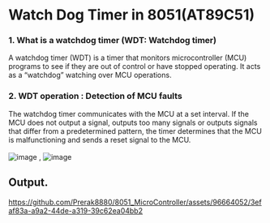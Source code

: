 # Watch Dog Timer in 8051(AT89C51)

 ### 1. **What is a watchdog timer (WDT: Watchdog timer)** <br>
A watchdog timer (WDT) is a timer that monitors microcontroller (MCU) programs to see if they are out of control or have stopped operating. It acts as a “watchdog” watching over MCU operations.</br>

### 2. **WDT operation : Detection of MCU faults**<br>
The watchdog timer communicates with the MCU at a set interval. If the MCU does not output a signal, outputs too many signals or outputs signals that differ from a predetermined pattern, the timer determines that the MCU is malfunctioning and sends a reset signal to the MCU. </br>
<br>
![image](https://github.com/Prerak8880/8051_MicroController/assets/96664052/c8f15d9d-78c4-48fa-909d-d19a49640a6b) , ![image](https://github.com/Prerak8880/8051_MicroController/assets/96664052/1368b67a-48b6-4688-8f46-849e40e04e19)



## Output.<br>


https://github.com/Prerak8880/8051_MicroController/assets/96664052/3efaf83a-a9a2-44de-a319-39c62ea04bb2


